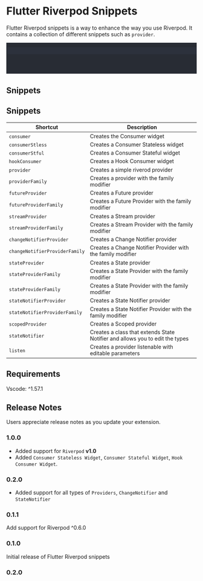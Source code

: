 # Flutter Riverpod Snippets

Flutter Riverpod snippets is a way to enhance the way you use Riverpod. It contains a collection of different
snippets such as `provider`.

![familyGif](gifs/greetingProvider.gif)

## Snippets

## Snippets

| Shortcut                       | Description                                                                  |
| ------------------------------ | ---------------------------------------------------------------------------- |
| `consumer`                     | Creates the Consumer widget                                                  |
| `consumerStless`               | Creates a Consumer Stateless widget                                          |
| `consumerStful`                | Creates a Consumer Stateful widget                                           |
| `hookConsumer`                 | Creates a Hook Consumer widget                                               |
| `provider`                     | Creates a simple riverod provider                                            |
| `providerFamily`               | Creates a provider with the family modifier                                  |
| `futureProvider`               | Creates a Future provider                                                    |
| `futureProviderFamily`         | Creates a Future Provider with the family modifier                           |
| `streamProvider`               | Creates a Stream provider                                                    |
| `streamProviderFamily`         | Creates a Stream Provider with the family modifier                           |
| `changeNotifierProvider`       | Creates a Change Notifier provider                                           |
| `changeNotifierProviderFamily` | Creates a Change Notifier Provider with the family modifier                  |
| `stateProvider`                | Creates a State provider                                                     |
| `stateProviderFamily`          | Creates a State Provider with the family modifier                            |
| `stateProviderFamily`          | Creates a State Provider with the family modifier                            |
| `stateNotifierProvider`        | Creates a State Notifier provider                                            |
| `stateNotifierProviderFamily`  | Creates a State Notifier Provider with the family modifier                   |
| `scopedProvider`               | Creates a Scoped provider                                                    |
| `stateNotifier`                | Creates a class that extends State Notifier and allows you to edit the types |
| `listen`                       | Creates a provider listenable with editable parameters                       |

## Requirements

Vscode: ^1.57.1

## Release Notes

Users appreciate release notes as you update your extension.

### 1.0.0

- Added support for `Riverpod` **v1.0**
- Added `Consumer Stateless Widget`, `Consumer Stateful Widget`, `Hook Consumer Widget`.

### 0.2.0

- Added support for all types of `Providers`, `ChangeNotifier` and `StateNotifier`

### 0.1.1

Add support for Riverpod ^0.6.0

### 0.1.0

Initial release of Flutter Riverpod snippets

### 0.2.0
